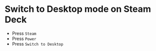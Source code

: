 # Switch to Desktop mode on Steam Deck

- Press `Steam`
- Press `Power`
- Press `Switch to Desktop`
